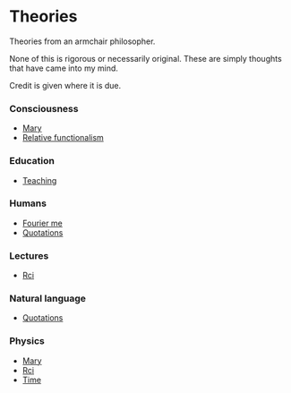 # Theories

Theories from an armchair philosopher.

None of this is rigorous or necessarily original.
These are simply thoughts that have came into my mind.

Credit is given where it is due.

### Consciousness

- [Mary](./src/mary.txt)
- [Relative functionalism](./src/relative_functionalism.txt)

### Education

- [Teaching](./src/teaching.txt)

### Humans

- [Fourier me](./src/fourier_me.txt)
- [Quotations](./src/quotations.txt)

### Lectures

- [Rci](./src/rci.txt)

### Natural language

- [Quotations](./src/quotations.txt)

### Physics

- [Mary](./src/mary.txt)
- [Rci](./src/rci.txt)
- [Time](./src/time.txt)


